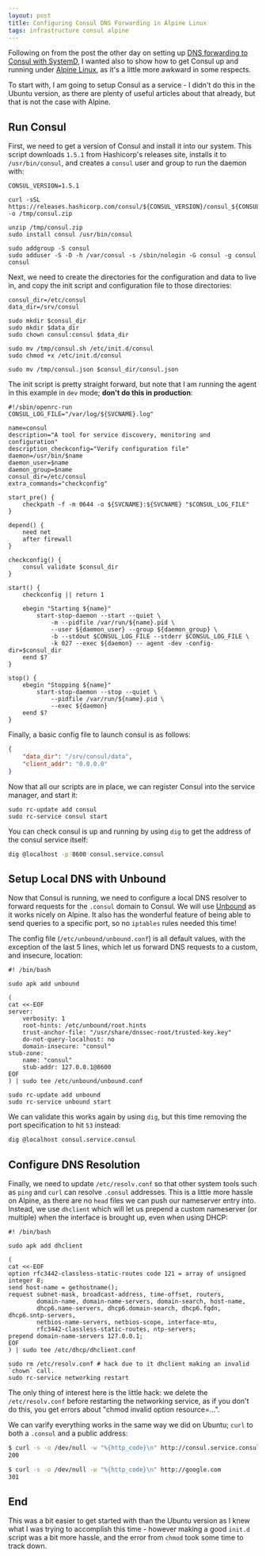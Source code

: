 ```yaml
---
layout: post
title: Configuring Consul DNS Forwarding in Alpine Linux
tags: infrastructure consul alpine
---
```


Following on from the post the other day on setting up [DNS forwarding to Consul with SystemD](/2019/05/29/consul-dns-forwarding/), I wanted also to show how to get Consul up and running under [Alpine Linux](https://www.alpinelinux.org/), as it's a little more awkward in some respects.

To start with, I am going to setup Consul as a service - I didn't do this in the Ubuntu version, as there are plenty of useful articles about that already, but that is not the case with Alpine.

## Run Consul

First, we need to get a version of Consul and install it into our system.  This script downloads `1.5.1` from Hashicorp's releases site, installs it to `/usr/bin/consul`, and creates a `consul` user and group to run the daemon with:

```shell
CONSUL_VERSION=1.5.1

curl -sSL https://releases.hashicorp.com/consul/${CONSUL_VERSION}/consul_${CONSUL_VERSION}_linux_amd64.zip -o /tmp/consul.zip

unzip /tmp/consul.zip
sudo install consul /usr/bin/consul

sudo addgroup -S consul
sudo adduser -S -D -h /var/consul -s /sbin/nologin -G consul -g consul consul

```

Next, we need to create the directories for the configuration and data to live in, and copy the init script and configuration file to those directories:

```shell
consul_dir=/etc/consul
data_dir=/srv/consul

sudo mkdir $consul_dir
sudo mkdir $data_dir
sudo chown consul:consul $data_dir

sudo mv /tmp/consul.sh /etc/init.d/consul
sudo chmod +x /etc/init.d/consul

sudo mv /tmp/consul.json $consul_dir/consul.json
```

The init script is pretty straight forward, but note that I am running the agent in this example in `dev` mode; **don't do this in production**:

```shell
#!/sbin/openrc-run
CONSUL_LOG_FILE="/var/log/${SVCNAME}.log"

name=consul
description="A tool for service discovery, monitoring and configuration"
description_checkconfig="Verify configuration file"
daemon=/usr/bin/$name
daemon_user=$name
daemon_group=$name
consul_dir=/etc/consul
extra_commands="checkconfig"

start_pre() {
    checkpath -f -m 0644 -o ${SVCNAME}:${SVCNAME} "$CONSUL_LOG_FILE"
}

depend() {
    need net
    after firewall
}

checkconfig() {
    consul validate $consul_dir
}

start() {
    checkconfig || return 1

    ebegin "Starting ${name}"
        start-stop-daemon --start --quiet \
            -m --pidfile /var/run/${name}.pid \
            --user ${daemon_user} --group ${daemon_group} \
            -b --stdout $CONSUL_LOG_FILE --stderr $CONSUL_LOG_FILE \
            -k 027 --exec ${daemon} -- agent -dev -config-dir=$consul_dir
    eend $?
}

stop() {
    ebegin "Stopping ${name}"
        start-stop-daemon --stop --quiet \
            --pidfile /var/run/${name}.pid \
            --exec ${daemon}
    eend $?
}
```

Finally, a basic config file to launch consul is as follows:

```json
{
    "data_dir": "/srv/consul/data",
    "client_addr": "0.0.0.0"
}
```

Now that all our scripts are in place, we can register Consul into the service manager, and start it:

```shell
sudo rc-update add consul
sudo rc-service consul start
```

You can check consul is up and running by using `dig` to get the address of the consul service itself:

```bash
dig @localhost -p 8600 consul.service.consul
```

## Setup Local DNS with Unbound

Now that Consul is running, we need to configure a local DNS resolver to forward requests for the `.consul` domain to Consul.  We will use [Unbound](https://nlnetlabs.nl/projects/unbound/about/) as it works nicely on Alpine.  It also has the wonderful feature of being able to send queries to a specific port, so no `iptables` rules needed this time!

The config file (`/etc/unbound/unbound.conf`) is all default values, with the exception of the last 5 lines, which let us forward DNS requests to a custom, and insecure, location:

```shell
#! /bin/bash

sudo apk add unbound

(
cat <<-EOF
server:
    verbosity: 1
    root-hints: /etc/unbound/root.hints
    trust-anchor-file: "/usr/share/dnssec-root/trusted-key.key"
    do-not-query-localhost: no
    domain-insecure: "consul"
stub-zone:
    name: "consul"
    stub-addr: 127.0.0.1@8600
EOF
) | sudo tee /etc/unbound/unbound.conf

sudo rc-update add unbound
sudo rc-service unbound start
```

We can validate this works again by using `dig`, but this time removing the port specification to hit `53` instead:

```bash
dig @localhost consul.service.consul
```

## Configure DNS Resolution

Finally, we need to update `/etc/resolv.conf` so that other system tools such as `ping` and `curl` can resolve `.consul` addresses.  This is a little more hassle on Alpine, as there are no `head` files we can push our nameserver entry into.  Instead, we use `dhclient` which will let us prepend a custom nameserver (or multiple) when the interface is brought up, even when using DHCP:

```shell
#! /bin/bash

sudo apk add dhclient

(
cat <<-EOF
option rfc3442-classless-static-routes code 121 = array of unsigned integer 8;
send host-name = gethostname();
request subnet-mask, broadcast-address, time-offset, routers,
        domain-name, domain-name-servers, domain-search, host-name,
        dhcp6.name-servers, dhcp6.domain-search, dhcp6.fqdn, dhcp6.sntp-servers,
        netbios-name-servers, netbios-scope, interface-mtu,
        rfc3442-classless-static-routes, ntp-servers;
prepend domain-name-servers 127.0.0.1;
EOF
) | sudo tee /etc/dhcp/dhclient.conf

sudo rm /etc/resolv.conf # hack due to it dhclient making an invalid `chown` call.
sudo rc-service networking restart
```

The only thing of interest here is the little hack: we delete the `/etc/resolv.conf` before restarting the networking service, as if you don't do this, you get errors about "chmod invalid option resource=...".

We can varify everything works in the same way we did on Ubuntu; `curl` to both a `.consul` and a public address:

```bash
$ curl -s -o /dev/null -w "%{http_code}\n" http://consul.service.consul:8500/ui/
200

$ curl -s -o /dev/null -w "%{http_code}\n" http://google.com
301
```

## End

This was a bit easier to get started with than the Ubuntu version as I knew what I was trying to accomplish this time - however making a good `init.d` script was a bit more hassle, and the error from `chmod` took some time to track down.